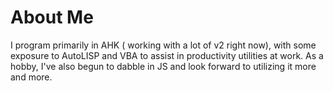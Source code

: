 # About Me
I program primarily in AHK ( working with a lot of v2 right now), with some exposure to AutoLISP and VBA to assist in productivity utilities at work.
As a hobby, I've also begun to dabble in JS and look forward to utilizing it more and more.
